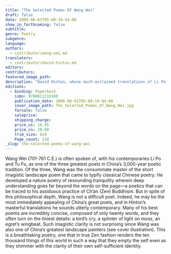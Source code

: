 ```yaml
---
title: "The Selected Poems Of Wang Wei"
draft: false
date: 2006-06-01T05:00:10-04:00
show_in_forthcoming: false
subtitle:
genre: Poetry
subgenre:
language:
authors:
  - contributor/wang-wei.md
translators:
  - contributor/david-hinton.md
editors:
contributors:
featured_image_path:
description: "David Hinton, whose much-acclaimed translations of Li Po and Tu Fu have become classics, now completes the triumvirate of China's greatest poets with The Selected Poems of Wang Wei. "
editions:
  - binding: Paperback
    isbn: 9780811216180
    publication_date: 2006-06-01T05:00:10-04:00
    cover_image_path: The_Selected_Poems_Of_Wang_Wei.jpg
    forsale: false
    saleprice:
    shipping_charge:
    price_us: 16.95
    price_cn: 20.00
    trim_size: 6x9
    Page_count: 128
_slug: the-selected-poems-of-wang-wei
---
```


Wang Wei (701-761 C.E.) is often spoken of, with his contemporaries Li Po and Tu Fu, as one of the three greatest poets in China’s 3,000-year poetic tradition. Of the three, Wang was the consummate master of the short imagistic landscape poem that came to typify classical Chinese poetry. He developed a nature poetry of resounding tranquility wherein deep understanding goes far beyond the words on the page—a poetics that can be traced to his assiduous practice of Ch’an (Zen) Buddhism. But in spite of this philosophical depth, Wang is not a difficult poet. Indeed, he may be the most immediately appealing of China’s great poets, and in Hinton’s masterful translations he sounds utterly contemporary. Many of his best poems are incredibly concise, composed of only twenty words, and they often turn on the tiniest details: a bird’s cry, a splinter of light on moss, an egret’s wingbeat. Such imagistic clarity is not surprising since Wang was also one of China’s greatest landscape painters (see cover illustration). This is a breathtaking poetry, one that in true Zen fashion renders the ten thousand things of this world in such a way that they empty the self even as they shimmer with the clarity of their own self-sufficient identity.

